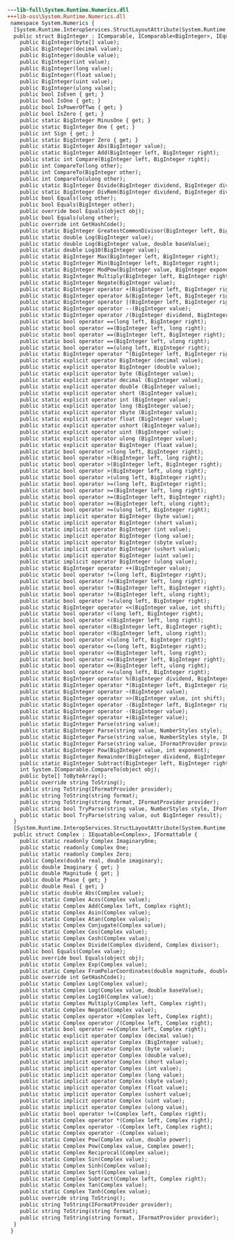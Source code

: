 ﻿```diff
---lib-full\System.Runtime.Numerics.dll
+++lib-oss\System.Runtime.Numerics.dll
 namespace System.Numerics {
  [System.Runtime.InteropServices.StructLayoutAttribute(System.Runtime.InteropServices.LayoutKind.Sequential)]
  public struct BigInteger : IComparable, IComparable<BigInteger>, IEquatable<BigInteger>, IFormattable {
    public BigInteger(byte[] value);
    public BigInteger(decimal value);
    public BigInteger(double value);
    public BigInteger(int value);
    public BigInteger(long value);
    public BigInteger(float value);
    public BigInteger(uint value);
    public BigInteger(ulong value);
    public bool IsEven { get; }
    public bool IsOne { get; }
    public bool IsPowerOfTwo { get; }
    public bool IsZero { get; }
    public static BigInteger MinusOne { get; }
    public static BigInteger One { get; }
    public int Sign { get; }
    public static BigInteger Zero { get; }
    public static BigInteger Abs(BigInteger value);
    public static BigInteger Add(BigInteger left, BigInteger right);
    public static int Compare(BigInteger left, BigInteger right);
    public int CompareTo(long other);
    public int CompareTo(BigInteger other);
    public int CompareTo(ulong other);
    public static BigInteger Divide(BigInteger dividend, BigInteger divisor);
    public static BigInteger DivRem(BigInteger dividend, BigInteger divisor, out BigInteger remainder);
    public bool Equals(long other);
    public bool Equals(BigInteger other);
    public override bool Equals(object obj);
    public bool Equals(ulong other);
    public override int GetHashCode();
    public static BigInteger GreatestCommonDivisor(BigInteger left, BigInteger right);
    public static double Log(BigInteger value);
    public static double Log(BigInteger value, double baseValue);
    public static double Log10(BigInteger value);
    public static BigInteger Max(BigInteger left, BigInteger right);
    public static BigInteger Min(BigInteger left, BigInteger right);
    public static BigInteger ModPow(BigInteger value, BigInteger exponent, BigInteger modulus);
    public static BigInteger Multiply(BigInteger left, BigInteger right);
    public static BigInteger Negate(BigInteger value);
    public static BigInteger operator +(BigInteger left, BigInteger right);
    public static BigInteger operator &(BigInteger left, BigInteger right);
    public static BigInteger operator |(BigInteger left, BigInteger right);
    public static BigInteger operator --(BigInteger value);
    public static BigInteger operator /(BigInteger dividend, BigInteger divisor);
    public static bool operator ==(long left, BigInteger right);
    public static bool operator ==(BigInteger left, long right);
    public static bool operator ==(BigInteger left, BigInteger right);
    public static bool operator ==(BigInteger left, ulong right);
    public static bool operator ==(ulong left, BigInteger right);
    public static BigInteger operator ^(BigInteger left, BigInteger right);
    public static explicit operator BigInteger (decimal value);
    public static explicit operator BigInteger (double value);
    public static explicit operator byte (BigInteger value);
    public static explicit operator decimal (BigInteger value);
    public static explicit operator double (BigInteger value);
    public static explicit operator short (BigInteger value);
    public static explicit operator int (BigInteger value);
    public static explicit operator long (BigInteger value);
    public static explicit operator sbyte (BigInteger value);
    public static explicit operator float (BigInteger value);
    public static explicit operator ushort (BigInteger value);
    public static explicit operator uint (BigInteger value);
    public static explicit operator ulong (BigInteger value);
    public static explicit operator BigInteger (float value);
    public static bool operator >(long left, BigInteger right);
    public static bool operator >(BigInteger left, long right);
    public static bool operator >(BigInteger left, BigInteger right);
    public static bool operator >(BigInteger left, ulong right);
    public static bool operator >(ulong left, BigInteger right);
    public static bool operator >=(long left, BigInteger right);
    public static bool operator >=(BigInteger left, long right);
    public static bool operator >=(BigInteger left, BigInteger right);
    public static bool operator >=(BigInteger left, ulong right);
    public static bool operator >=(ulong left, BigInteger right);
    public static implicit operator BigInteger (byte value);
    public static implicit operator BigInteger (short value);
    public static implicit operator BigInteger (int value);
    public static implicit operator BigInteger (long value);
    public static implicit operator BigInteger (sbyte value);
    public static implicit operator BigInteger (ushort value);
    public static implicit operator BigInteger (uint value);
    public static implicit operator BigInteger (ulong value);
    public static BigInteger operator ++(BigInteger value);
    public static bool operator !=(long left, BigInteger right);
    public static bool operator !=(BigInteger left, long right);
    public static bool operator !=(BigInteger left, BigInteger right);
    public static bool operator !=(BigInteger left, ulong right);
    public static bool operator !=(ulong left, BigInteger right);
    public static BigInteger operator <<(BigInteger value, int shift);
    public static bool operator <(long left, BigInteger right);
    public static bool operator <(BigInteger left, long right);
    public static bool operator <(BigInteger left, BigInteger right);
    public static bool operator <(BigInteger left, ulong right);
    public static bool operator <(ulong left, BigInteger right);
    public static bool operator <=(long left, BigInteger right);
    public static bool operator <=(BigInteger left, long right);
    public static bool operator <=(BigInteger left, BigInteger right);
    public static bool operator <=(BigInteger left, ulong right);
    public static bool operator <=(ulong left, BigInteger right);
    public static BigInteger operator %(BigInteger dividend, BigInteger divisor);
    public static BigInteger operator *(BigInteger left, BigInteger right);
    public static BigInteger operator ~(BigInteger value);
    public static BigInteger operator >>(BigInteger value, int shift);
    public static BigInteger operator -(BigInteger left, BigInteger right);
    public static BigInteger operator -(BigInteger value);
    public static BigInteger operator +(BigInteger value);
    public static BigInteger Parse(string value);
    public static BigInteger Parse(string value, NumberStyles style);
    public static BigInteger Parse(string value, NumberStyles style, IFormatProvider provider);
    public static BigInteger Parse(string value, IFormatProvider provider);
    public static BigInteger Pow(BigInteger value, int exponent);
    public static BigInteger Remainder(BigInteger dividend, BigInteger divisor);
    public static BigInteger Subtract(BigInteger left, BigInteger right);
    int System.IComparable.CompareTo(object obj);
    public byte[] ToByteArray();
    public override string ToString();
    public string ToString(IFormatProvider provider);
    public string ToString(string format);
    public string ToString(string format, IFormatProvider provider);
    public static bool TryParse(string value, NumberStyles style, IFormatProvider provider, out BigInteger result);
    public static bool TryParse(string value, out BigInteger result);
  }
  [System.Runtime.InteropServices.StructLayoutAttribute(System.Runtime.InteropServices.LayoutKind.Sequential)]
  public struct Complex : IEquatable<Complex>, IFormattable {
    public static readonly Complex ImaginaryOne;
    public static readonly Complex One;
    public static readonly Complex Zero;
    public Complex(double real, double imaginary);
    public double Imaginary { get; }
    public double Magnitude { get; }
    public double Phase { get; }
    public double Real { get; }
    public static double Abs(Complex value);
    public static Complex Acos(Complex value);
    public static Complex Add(Complex left, Complex right);
    public static Complex Asin(Complex value);
    public static Complex Atan(Complex value);
    public static Complex Conjugate(Complex value);
    public static Complex Cos(Complex value);
    public static Complex Cosh(Complex value);
    public static Complex Divide(Complex dividend, Complex divisor);
    public bool Equals(Complex value);
    public override bool Equals(object obj);
    public static Complex Exp(Complex value);
    public static Complex FromPolarCoordinates(double magnitude, double phase);
    public override int GetHashCode();
    public static Complex Log(Complex value);
    public static Complex Log(Complex value, double baseValue);
    public static Complex Log10(Complex value);
    public static Complex Multiply(Complex left, Complex right);
    public static Complex Negate(Complex value);
    public static Complex operator +(Complex left, Complex right);
    public static Complex operator /(Complex left, Complex right);
    public static bool operator ==(Complex left, Complex right);
    public static explicit operator Complex (decimal value);
    public static explicit operator Complex (BigInteger value);
    public static implicit operator Complex (byte value);
    public static implicit operator Complex (double value);
    public static implicit operator Complex (short value);
    public static implicit operator Complex (int value);
    public static implicit operator Complex (long value);
    public static implicit operator Complex (sbyte value);
    public static implicit operator Complex (float value);
    public static implicit operator Complex (ushort value);
    public static implicit operator Complex (uint value);
    public static implicit operator Complex (ulong value);
    public static bool operator !=(Complex left, Complex right);
    public static Complex operator *(Complex left, Complex right);
    public static Complex operator -(Complex left, Complex right);
    public static Complex operator -(Complex value);
    public static Complex Pow(Complex value, double power);
    public static Complex Pow(Complex value, Complex power);
    public static Complex Reciprocal(Complex value);
    public static Complex Sin(Complex value);
    public static Complex Sinh(Complex value);
    public static Complex Sqrt(Complex value);
    public static Complex Subtract(Complex left, Complex right);
    public static Complex Tan(Complex value);
    public static Complex Tanh(Complex value);
    public override string ToString();
    public string ToString(IFormatProvider provider);
    public string ToString(string format);
    public string ToString(string format, IFormatProvider provider);
  }
 }
```
